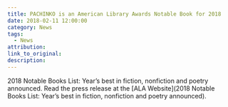 ```yaml
---
title: PACHINKO is an American Library Awards Notable Book for 2018
date: 2018-02-11 12:00:00
category: News
tags:
  - News
attribution:
link_to_original:
description:
---
```


2018 Notable Books List: Year’s best in fiction, nonfiction and poetry announced. Read the press release at the [ALA Website](2018 Notable Books List: Year’s best in fiction, nonfiction and poetry announced).